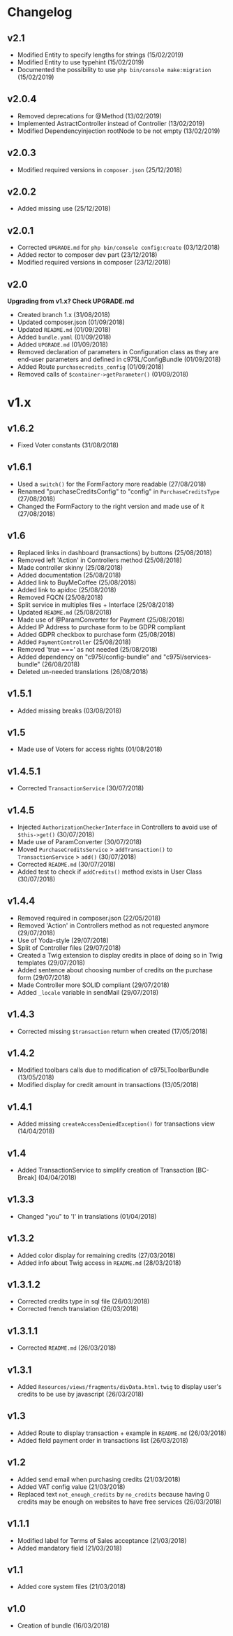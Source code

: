 # Changelog

v2.1
----
- Modified Entity to specify lengths for strings (15/02/2019)
- Modified Entity to use typehint (15/02/2019)
- Documented the possibility to use `php bin/console make:migration` (15/02/2019)

v2.0.4
------
- Removed deprecations for @Method (13/02/2019)
- Implemented AstractController instead of Controller (13/02/2019)
- Modified Dependencyinjection rootNode to be not empty (13/02/2019)

v2.0.3
------
- Modified required versions in `composer.json` (25/12/2018)

v2.0.2
------
- Added missing use (25/12/2018)

v2.0.1
------
- Corrected `UPGRADE.md` for `php bin/console config:create` (03/12/2018)
- Added rector to composer dev part (23/12/2018)
- Modified required versions in composer (23/12/2018)

v2.0
----
**Upgrading from v1.x? Check UPGRADE.md**
- Created branch 1.x (31/08/2018)
- Updated composer.json (01/09/2018)
- Updated `README.md` (01/09/2018)
- Added `bundle.yaml` (01/09/2018)
- Added `UPGRADE.md` (01/09/2018)
- Removed declaration of parameters in Configuration class as they are end-user parameters and defined in c975L/ConfigBundle (01/09/2018)
- Added Route `purchasecredits_config` (01/09/2018)
- Removed calls of `$container->getParameter()` (01/09/2018)


v1.x
====

v1.6.2
------
- Fixed Voter constants (31/08/2018)

v1.6.1
------
- Used a `switch()` for the FormFactory more readable (27/08/2018)
- Renamed "purchaseCreditsConfig" to "config" in `PurchaseCreditsType` (27/08/2018)
- Changed the FormFactory to the right version and made use of it (27/08/2018)

v1.6
----
- Replaced links in dashboard (transactions) by buttons (25/08/2018)
- Removed left 'Action' in Controllers method (25/08/2018)
- Made controller skinny (25/08/2018)
- Added documentation (25/08/2018)
- Added link to BuyMeCoffee (25/08/2018)
- Added link to apidoc (25/08/2018)
- Removed FQCN (25/08/2018)
- Split service in multiples files + Interface (25/08/2018)
- Updated `README.md` (25/08/2018)
- Made use of @ParamConverter for Payment (25/08/2018)
- Added IP Address to purchase form to be GDPR compliant
- Added GDPR checkbox to purchase form (25/08/2018)
- Added `PaymentController` (25/08/2018)
- Removed 'true ===' as not needed (25/08/2018)
- Added dependency on "c975l/config-bundle" and "c975l/services-bundle" (26/08/2018)
- Deleted un-needed translations (26/08/2018)

v1.5.1
------
- Added missing breaks (03/08/2018)

v1.5
----
- Made use of Voters for access rights (01/08/2018)

v1.4.5.1
--------
- Corrected `TransactionService` (30/07/2018)

v1.4.5
------
- Injected `AuthorizationCheckerInterface` in Controllers to avoid use of `$this->get()` (30/07/2018)
- Made use of ParamConverter (30/07/2018)
- Moved `PurchaseCreditsService` > `addTransaction()` to `TransactionService` > `add()` (30/07/2018)
- Corrected `README.md` (30/07/2018)
- Added test to check if `addCredits()` method exists in User Class (30/07/2018)

v1.4.4
------
- Removed required in composer.json (22/05/2018)
- Removed 'Action' in Controllers method as not requested anymore (29/07/2018)
- Use of Yoda-style (29/07/2018)
- Split of Controller files (29/07/2018)
- Created a Twig extension to display credits in place of doing so in Twig templates (29/07/2018)
- Added sentence about choosing number of credits on the purchase form (29/07/2018)
- Made Controller more SOLID compliant (29/07/2018)
- Added `_locale` variable in sendMail (29/07/2018)

v1.4.3
------
- Corrected missing `$transaction` return when created (17/05/2018)

v1.4.2
------
- Modified toolbars calls due to modification of c975LToolbarBundle (13/05/2018)
- Modified display for credit amount in transactions (13/05/2018)

v1.4.1
------
- Added missing `createAccessDeniedException()` for transactions view (14/04/2018)

v1.4
----
- Added TransactionService to simplify creation of Transaction [BC-Break] (04/04/2018)

v1.3.3
------
- Changed "you" to 'I' in translations (01/04/2018)

v1.3.2
------
- Added color display for remaining credits (27/03/2018)
- Added info about Twig access in `README.md` (28/03/2018)

v1.3.1.2
--------
- Corrected credits type in sql file (26/03/2018)
- Corrected french translation (26/03/2018)

v1.3.1.1
--------
- Corrected `README.md` (26/03/2018)

v1.3.1
------
- Added `Resources/views/fragments/divData.html.twig` to display user's credits to be use by javascript (26/03/2018)

v1.3
----
- Added Route to display transaction + example in `README.md` (26/03/2018)
- Added field payment order in transactions list (26/03/2018)

v1.2
----
- Added send email when purchasing credits (21/03/2018)
- Added VAT config value (21/03/2018)
- Replaced text `not_enough_credits` by `no_credits` because having 0 credits may be enough on websites to have free services (26/03/2018)

v1.1.1
------
- Modified label for Terms of Sales acceptance (21/03/2018)
- Added mandatory field (21/03/2018)

v1.1
----
- Added core system files (21/03/2018)

v1.0
----
- Creation of bundle (16/03/2018)
